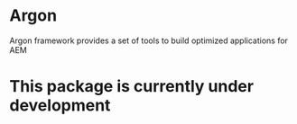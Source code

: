# Argon

Argon framework provides a set of tools to build optimized applications for AEM

# This package is currently under development